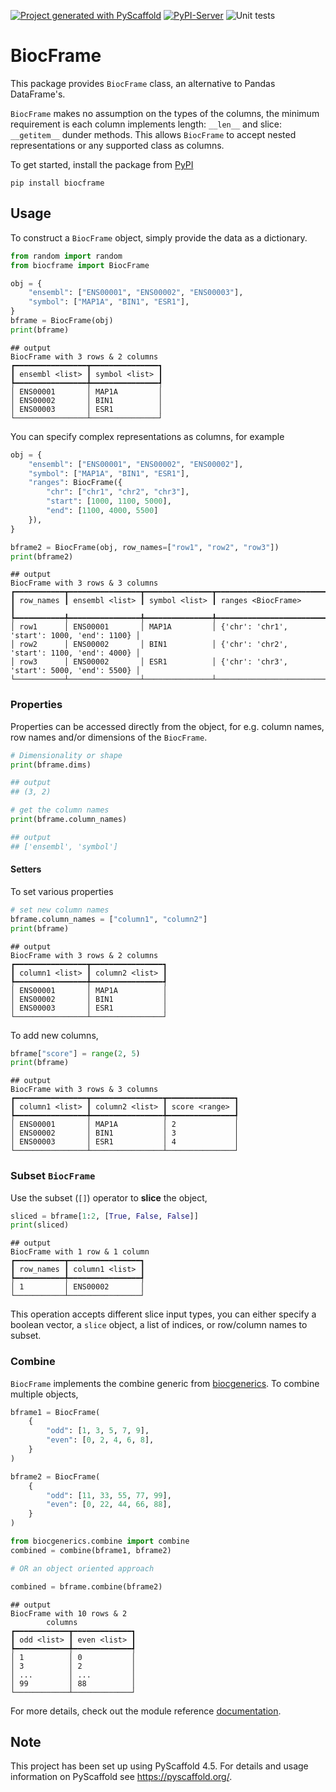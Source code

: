 <!-- These are examples of badges you might want to add to your README:
     please update the URLs accordingly

[![Built Status](https://api.cirrus-ci.com/github/<USER>/BiocFrame.svg?branch=main)](https://cirrus-ci.com/github/<USER>/BiocFrame)
[![ReadTheDocs](https://readthedocs.org/projects/BiocFrame/badge/?version=latest)](https://BiocFrame.readthedocs.io/en/stable/)
[![Coveralls](https://img.shields.io/coveralls/github/<USER>/BiocFrame/main.svg)](https://coveralls.io/r/<USER>/BiocFrame)
[![PyPI-Server](https://img.shields.io/pypi/v/BiocFrame.svg)](https://pypi.org/project/BiocFrame/)
[![Conda-Forge](https://img.shields.io/conda/vn/conda-forge/BiocFrame.svg)](https://anaconda.org/conda-forge/BiocFrame)
[![Monthly Downloads](https://pepy.tech/badge/BiocFrame/month)](https://pepy.tech/project/BiocFrame)
[![Twitter](https://img.shields.io/twitter/url/http/shields.io.svg?style=social&label=Twitter)](https://twitter.com/BiocFrame)
-->

[![Project generated with PyScaffold](https://img.shields.io/badge/-PyScaffold-005CA0?logo=pyscaffold)](https://pyscaffold.org/)
[![PyPI-Server](https://img.shields.io/pypi/v/BiocFrame.svg)](https://pypi.org/project/BiocFrame/)
![Unit tests](https://github.com/BiocPy/BiocFrame/actions/workflows/pypi-test.yml/badge.svg)

# BiocFrame

This package provides `BiocFrame` class, an alternative to Pandas DataFrame's.

`BiocFrame` makes no assumption on the types of the columns, the minimum requirement is each column implements length: `__len__` and slice: `__getitem__` dunder methods. This allows `BiocFrame` to accept nested representations or any supported class as columns.


To get started, install the package from [PyPI](https://pypi.org/project/biocframe/)

```shell
pip install biocframe
```

## Usage

To construct a `BiocFrame` object, simply provide the data as a dictionary. 

```python
from random import random
from biocframe import BiocFrame

obj = {
    "ensembl": ["ENS00001", "ENS00002", "ENS00003"],
    "symbol": ["MAP1A", "BIN1", "ESR1"],
}
bframe = BiocFrame(obj)
print(bframe)
```

    ## output
    BiocFrame with 3 rows & 2 columns 
    ┏━━━━━━━━━━━━━━━━┳━━━━━━━━━━━━━━━┓
    ┃ ensembl <list> ┃ symbol <list> ┃
    ┡━━━━━━━━━━━━━━━━╇━━━━━━━━━━━━━━━┩
    │ ENS00001       │ MAP1A         │
    │ ENS00002       │ BIN1          │
    │ ENS00003       │ ESR1          │
    └────────────────┴───────────────┘

You can specify complex representations as columns, for example

```python
obj = {
    "ensembl": ["ENS00001", "ENS00002", "ENS00002"],
    "symbol": ["MAP1A", "BIN1", "ESR1"],
    "ranges": BiocFrame({
        "chr": ["chr1", "chr2", "chr3"],
        "start": [1000, 1100, 5000],
        "end": [1100, 4000, 5500]
    }),
}

bframe2 = BiocFrame(obj, row_names=["row1", "row2", "row3"])
print(bframe2)
```

    ## output
    BiocFrame with 3 rows & 3 columns                              
    ┏━━━━━━━━━━━┳━━━━━━━━━━━━━━━━┳━━━━━━━━━━━━━━━┳━━━━━━━━━━━━━━━━━━━━━━━━━━━━━━━━━━━━━━━━━━━━━┓
    ┃ row_names ┃ ensembl <list> ┃ symbol <list> ┃ ranges <BiocFrame>                          ┃
    ┡━━━━━━━━━━━╇━━━━━━━━━━━━━━━━╇━━━━━━━━━━━━━━━╇━━━━━━━━━━━━━━━━━━━━━━━━━━━━━━━━━━━━━━━━━━━━━┩
    │ row1      │ ENS00001       │ MAP1A         │ {'chr': 'chr1', 'start': 1000, 'end': 1100} │
    │ row2      │ ENS00002       │ BIN1          │ {'chr': 'chr2', 'start': 1100, 'end': 4000} │
    │ row3      │ ENS00002       │ ESR1          │ {'chr': 'chr3', 'start': 5000, 'end': 5500} │
    └───────────┴────────────────┴───────────────┴─────────────────────────────────────────────┘

### Properties

Properties can be accessed directly from the object, for e.g. column names, row names and/or dimensions of the `BiocFrame`.

```python
# Dimensionality or shape
print(bframe.dims)

## output
## (3, 2)

# get the column names
print(bframe.column_names)

## output
## ['ensembl', 'symbol']
```

#### Setters

To set various properties

```python
# set new column names
bframe.column_names = ["column1", "column2"]
print(bframe)
```

    ## output
    BiocFrame with 3 rows & 2 columns 
    ┏━━━━━━━━━━━━━━━━┳━━━━━━━━━━━━━━━━┓
    ┃ column1 <list> ┃ column2 <list> ┃
    ┡━━━━━━━━━━━━━━━━╇━━━━━━━━━━━━━━━━┩
    │ ENS00001       │ MAP1A          │
    │ ENS00002       │ BIN1           │
    │ ENS00003       │ ESR1           │
    └────────────────┴────────────────┘

To add new columns,

```python
bframe["score"] = range(2, 5)
print(bframe)
```

    ## output
    BiocFrame with 3 rows & 3 columns         
    ┏━━━━━━━━━━━━━━━━┳━━━━━━━━━━━━━━━━┳━━━━━━━━━━━━━━━┓
    ┃ column1 <list> ┃ column2 <list> ┃ score <range> ┃
    ┡━━━━━━━━━━━━━━━━╇━━━━━━━━━━━━━━━━╇━━━━━━━━━━━━━━━┩
    │ ENS00001       │ MAP1A          │ 2             │
    │ ENS00002       │ BIN1           │ 3             │
    │ ENS00003       │ ESR1           │ 4             │
    └────────────────┴────────────────┴───────────────┘

### Subset `BiocFrame`

Use the subset (`[]`) operator to **slice** the object,

```python
sliced = bframe[1:2, [True, False, False]]
print(sliced)
```

    ## output
    BiocFrame with 1 row & 1 column            
    ┏━━━━━━━━━━━┳━━━━━━━━━━━━━━━━┓
    ┃ row_names ┃ column1 <list> ┃
    ┡━━━━━━━━━━━╇━━━━━━━━━━━━━━━━┩
    │ 1         │ ENS00002       │
    └───────────┴────────────────┘

This operation accepts different slice input types, you can either specify a boolean vector, a `slice` object, a list of indices, or row/column names to subset.


### Combine

`BiocFrame` implements the combine generic from [biocgenerics](https://github.com/BiocPy/generics). To combine multiple objects,

```python
bframe1 = BiocFrame(
    {
        "odd": [1, 3, 5, 7, 9],
        "even": [0, 2, 4, 6, 8],
    }
)

bframe2 = BiocFrame(
    {
        "odd": [11, 33, 55, 77, 99],
        "even": [0, 22, 44, 66, 88],
    }
)

from biocgenerics.combine import combine
combined = combine(bframe1, bframe2)

# OR an object oriented approach

combined = bframe.combine(bframe2)
```

    ## output
    BiocFrame with 10 rows & 2 
            columns           
    ┏━━━━━━━━━━━━┳━━━━━━━━━━━━━┓
    ┃ odd <list> ┃ even <list> ┃
    ┡━━━━━━━━━━━━╇━━━━━━━━━━━━━┩
    │ 1          │ 0           │
    │ 3          │ 2           │
    │ ...        │ ...         │
    │ 99         │ 88          │
    └────────────┴─────────────┘

For more details, check out the module reference [documentation](https://biocpy.github.io/BiocFrame/api/biocframe.html#biocframe.BiocFrame.BiocFrame).


<!-- pyscaffold-notes -->

## Note

This project has been set up using PyScaffold 4.5. For details and usage
information on PyScaffold see https://pyscaffold.org/.
